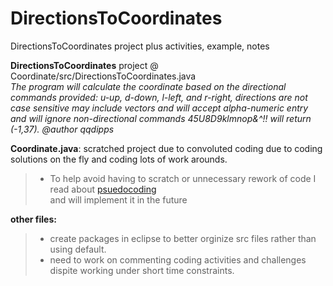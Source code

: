 # DirectionsToCoordinates
DirectionsToCoordinates project plus activities, example, notes


**DirectionsToCoordinates** project @ Coordinate/src/DirectionsToCoordinates.java    
_The program will calculate the coordinate based on the directional commands provided: 
u-up, d-down, l-left, and r-right, directions are not case sensitive may include vectors and
will accept alpha-numeric entry and will ignore non-directional commands 45U8D9klmnop&^!! will return (-1,37).
@author qqdipps_    


**Coordinate.java**: scratched project due to convoluted coding due to coding solutions on the fly and coding lots of work arounds.  

> - To help avoid having to scratch or unnecessary rework of code I read about [psuedocoding](https://www.wikihow.com/Write-Pseudocode)     
and will implement it in the future

**other files:**

>- create packages in eclipse to better orginize src files rather than using default.
>- need to work on commenting coding activities and challenges dispite working under short time constraints.
